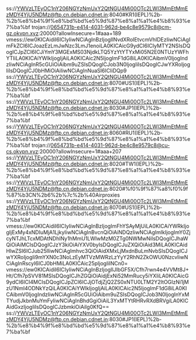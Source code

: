 ss://YWVzLTEyOC1nY206NGYzNmUxY2QtNGU4Mi00OTc2LWI3MmEtMmEzMDY4YjU5NDMz@ftp.cn.debian.cdnet.in:8040#KR1(IEPL)%2b-%2b%e8%b4%9f%e8%bd%bd%e5%9d%87%e8%a1%a1%e4%b8%93%e7%ba%bf
trojan://0654731b-e414-4031-962d-be4c8e9579c8@cm-gz.okvpn.xyz:20000?allowInsecure=1#aaa+189
vmess://ew0KICAidiI6ICIyIiwNCiAgInBzIjogIlNvdXRoIEtvcmVhIDEzIiwNCiAgImFkZCI6ICJoazEzLmJwNzc3LmJ1enoiLA0KICAicG9ydCI6ICIyMTY2NSIsDQogICJpZCI6ICJiYmY3MGExMS03NjdkLTQ5YzYtYTYxMi05N2E0NTUzYWFhYTIiLA0KICAiYWlkIjogIjAiLA0KICAic2N5IjogImF1dG8iLA0KICAibmV0IjogIndzIiwNCiAgInR5cGUiOiAibm9uZSIsDQogICJob3N0IjogIiIsDQogICJwYXRoIjogIiIsDQogICJ0bHMiOiAiIiwNCiAgInNuaSI6ICIiDQp9
ss://YWVzLTEyOC1nY206NGYzNmUxY2QtNGU4Mi00OTc2LWI3MmEtMmEzMDY4YjU5NDMz@ftp.cn.debian.cdnet.in:8070#US1(IEPL)%2b-%2b%e8%b4%9f%e8%bd%bd%e5%9d%87%e8%a1%a1%e4%b8%93%e7%ba%bf
ss://YWVzLTEyOC1nY206NGYzNmUxY2QtNGU4Mi00OTc2LWI3MmEtMmEzMDY4YjU5NDMz@ftp.cn.debian.cdnet.in:8030#JP1(IEPL)%2b-%2b%e8%b4%9f%e8%bd%bd%e5%9d%87%e8%a1%a1%e4%b8%93%e7%ba%bf
ss://YWVzLTEyOC1nY206NGYzNmUxY2QtNGU4Mi00OTc2LWI3MmEtMmEzMDY4YjU5NDMz@ftp.cn.debian.cdnet.in:8060#RU1(IEPL)%2b-%2b%e8%b4%9f%e8%bd%bd%e5%9d%87%e8%a1%a1%e4%b8%93%e7%ba%bf
trojan://0654731b-e414-4031-962d-be4c8e9579c8@cu-cs.okvpn.xyz:20000?allowInsecure=1#aaa+207
ss://YWVzLTEyOC1nY206NGYzNmUxY2QtNGU4Mi00OTc2LWI3MmEtMmEzMDY4YjU5NDMz@ftp.cn.debian.cdnet.in:8020#TW1(IEPL)%2b-%2b%e8%b4%9f%e8%bd%bd%e5%9d%87%e8%a1%a1%e4%b8%93%e7%ba%bf
ss://YWVzLTEyOC1nY206NGYzNmUxY2QtNGU4Mi00OTc2LWI3MmEtMmEzMDY4YjU5NDMz@ftp.cn.debian.cdnet.in:8020#%f0%9f%87%a8%f0%9f%87%b3CN%2b6%2b%7c%2b%40Airproxies
ss://YWVzLTEyOC1nY206NGYzNmUxY2QtNGU4Mi00OTc2LWI3MmEtMmEzMDY4YjU5NDMz@ftp.cn.debian.cdnet.in:8070#US1(IEPL)%2b-%2b%e8%b4%9f%e8%bd%bd%e5%9d%87%e8%a1%a1%e4%b8%93%e7%ba%bf
vmess://ew0KICAidiI6ICIyIiwNCiAgInBzIjogImFhYSAyMjUiLA0KICAiYWRkIjogIjExMy4xNDIuMjA1LjkyIiwNCiAgInBvcnQiOiAiNDQzIiwNCiAgImlkIjogImY0ZjcyNTJhLTcxMDAtNDhlNy1hMmU1LWIwMzM0ZTg0NWMwNiIsDQogICJhaWQiOiAiMCIsDQogICJzY3kiOiAiYXV0byIsDQogICJuZXQiOiAid3MiLA0KICAidHlwZSI6ICJub25lIiwNCiAgImhvc3QiOiAidXMxLjMxdnBuLmNvbSIsDQogICJwYXRoIjogIi9mYXN0c3NoLzEyMTVzMWRzLzYyY2RhN2ZkOWU0NzcvIiwNCiAgInRscyI6ICJ0bHMiLA0KICAic25pIjogIiINCn0=
vmess://ew0KICAidiI6ICIyIiwNCiAgInBzIjogIlJlbGF5X/Cfh7rwn4e4VVMt8J+Ht/Cfh7pSVV81MSIsDQogICJhZGQiOiAidjExNi52MmRucy5iYXIiLA0KICAicG9ydCI6ICI4MCIsDQogICJpZCI6ICJjOTdjZjQ2ZS0xNTU0LTM2Y2ItOGIzNi1jMzU1NmI4ODNkYzQiLA0KICAiYWlkIjogIjAiLA0KICAic2N5IjogImF1dG8iLA0KICAibmV0IjogIndzIiwNCiAgInR5cGUiOiAibm9uZSIsDQogICJob3N0IjogInYxMTYudjJkbnMuYmFyIiwNCiAgInBhdGgiOiAiL3YxMTYtRHRvRXdBRVgiLA0KICAidGxzIjogIiIsDQogICJzbmkiOiAiIg0KfQ==
ss://YWVzLTEyOC1nY206NGYzNmUxY2QtNGU4Mi00OTc2LWI3MmEtMmEzMDY4YjU5NDMz@ftp.cn.debian.cdnet.in:8030#JP1(IEPL)%2b-%2b%e8%b4%9f%e8%bd%bd%e5%9d%87%e8%a1%a1%e4%b8%93%e7%ba%bf
